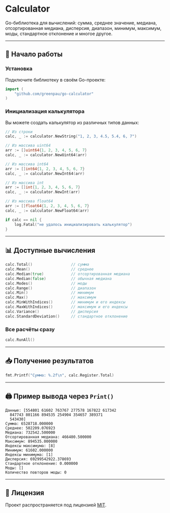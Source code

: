 # Calculator


Go-библиотека для вычислений: сумма, среднее значение, медиана, отсортированная медиана, дисперсия, диапазон, минимум, максимум, моды, стандартное отклонение и многое другое.

---

## 🚀 Начало работы

### Установка

Подключите библиотеку в своём Go-проекте:

```go
import (
    "github.com/greenpau/go-calculator"
)
```

### Инициализация калькулятора

Вы можете создать калькулятор из различных типов данных:

```go
// Из строки
calc, _ := calculator.NewString("1, 2, 3, 4.5, 5.4, 6, 7")

// Из массива uint64
arr := []uint64{1, 2, 3, 4, 5, 6, 7}
calc, _ := calculator.NewUint64(arr)

// Из массива int64
arr := []int64{1, 2, 3, 4, 5, 6, 7}
calc, _ := calculator.NewInt64(arr)

// Из массива int
arr := []int{1, 2, 3, 4, 5, 6, 7}
calc, _ := calculator.NewInt(arr)

// Из массива float64
arr := []float64{1, 2, 3, 4, 5, 6, 7}
calc, _ := calculator.NewFloat64(arr)

if calc == nil {
    log.Fatal("не удалось инициализировать калькулятор")
}
```

---

## 📊 Доступные вычисления

```go
calc.Total()                 // сумма
calc.Mean()                  // среднее
calc.Median(true)            // отсортированная медиана
calc.Median(false)           // обычная медиана
calc.Modes()                 // моды
calc.Range()                 // диапазон
calc.Min()                   // минимум
calc.Max()                   // максимум
calc.MinWithIndices()        // минимум и его индексы
calc.MaxWithIndices()        // максимум и его индексы
calc.Variance()              // дисперсия
calc.StandardDeviation()     // стандартное отклонение
```

### Все расчёты сразу

```go
calc.RunAll()
```

---

## 📥 Получение результатов

```go
fmt.Printf("Сумма: %.2f\n", calc.Register.Total)
```

---

## 🖨 Пример вывода через `Print()`

```
Данные: [554801 61602 763767 277578 167822 617342
  847743 801166 894535 254904 354657 389371
  543430]
Сумма: 6528718.000000
Среднее: 502209.076923
Медиана: 732542.500000
Отсортированная медиана: 466400.500000
Максимум: 894535.000000
Индексы максимума: [8]
Минимум: 61602.000000
Индексы минимума: [1]
Дисперсия: 69299542922.378693
Стандартное отклонение: 0.000000
Моды: []
Количество повторов моды: 0
```

---

## 📄 Лицензия

Проект распространяется под лицензией [MIT](https://opensource.org/licenses/MIT).
